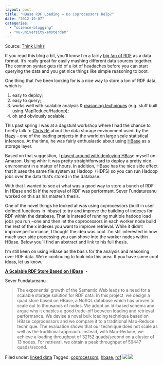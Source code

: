```yaml
---
layout: post
title: "HBase RDF Loading – Do Coprocessors Help?"
date: "2012-10-07"
categories: 
  - "science-blogging"
  - "vu-university-amsterdam"
---
```


Source: [Think Links](http://thinklinks.wordpress.com/feed/)

If you read this blog a bit, you’ll know I’m a fairly [big fan of RDF](http://thinklinks.wordpress.com/2011/10/22/rdf-is-great-for-mashing-up-data/) as a data format. It’s really great for easily mashing different data sources together. The common syntax gets rid of a lot of headaches before you can start querying the data and you get nice things like simple reasoning to boot.

One thing that I’ve been looking for is a nice way to store a ton of RDF data, which is

1. easy to deploy;
2. easy to query;
3. works well with scalable analysis & [reasoning techniques](http://www.few.vu.nl/~jui200/webpie.html) (e.g. stuff built using MapReduce/Hadoop);
4. oh and obviously scalable.

This past spring I was at a dagstuhl workshop where I had the chance to briefly talk to [Chris Ré](http://pages.cs.wisc.edu/~chrisre/) about the data storage environment used  by the [Hazy](http://hazy.cs.wisc.edu/hazy/) – one of the leading projects in the world on large scale statistical inference. At the time, he was fairly enthusiastic about using [HBase](http://hbase.apache.org) as a storage layer.

Based on that suggestion, I [played around with deploying HBas](https://github.com/pgroth/hbase-rdf/blob/master/docs/hbase-setup-ec2.md)e myself on Amazon. Using whirr it was pretty straightforward to deploy a pretty nice environment in a matter of hours. In addition, HBase has the nice side effect that it uses the same file system as Hadoop  (HDFS) so you can run Hadoop jobs over the data that’s stored in the database.

With that I wanted to see a) what was a good way to store a bunch of RDF in HBase and b) if the retrieval of RDF was performant. Sever Fundatureanu worked on this as his master’s thesis.

One of the novel things he looked at was using coprocessors (built in user defined functions in  hbase) to try and improve the building of indexes for RDF within the database. That is instead of running multiple hadoop load jobs you run ~one and then let the coprocessors in each worker node build the rest of the x indexes you want to improve retrieval. While it didn’t improve performance, I thought the idea was cool. I’m still interested in how much user side processing you can shove into the worker nodes within HBase. Below you’ll find an abstract and link to his full thesis.

I’m still keen on using HBase as the basis for the analysis and reasoning over RDF data. We’re continuing to look into this area. If you have some cool ideas, let us know.

[**A Scalable RDF Store Based on HBase**](http://wiki.cs.vu.nl/mp/images/a/a6/Thesis-submitted.pdf)  -

Sever Fundatureanu

> The exponential growth of the Semantic Web leads to a need for a scalable storage solution for RDF data. In this project, we design a quad store based on HBase, a NoSQL database which has proven to scale out to thousands of nodes. We adopt an Id-based schema and argue why it enables a good trade-off between loading and retrieval performance. We devise a novel bulk loading technique based on HBase coprocessors and we compare it to a traditional Map-Reduce technique. The evaluation shows that our technique does not scale as well as the traditional approach. Instead, with Map-Reduce, we achieve a loading throughput of 32152 quads/second on a cluster of 13 nodes. For retrieval, we obtain a peak throughput of 56447 quads/second.

  
Filed under: [linked data](http://thinklinks.wordpress.com/category/linked-data/) Tagged: [coprocessors](http://thinklinks.wordpress.com/tag/coprocessors/), [hbase](http://thinklinks.wordpress.com/tag/hbase/), [rdf](http://thinklinks.wordpress.com/tag/rdf/) [![](http://feeds.wordpress.com/1.0/comments/thinklinks.wordpress.com/432/)](http://feeds.wordpress.com/1.0/gocomments/thinklinks.wordpress.com/432/) ![](http://stats.wordpress.com/b.gif?host=thinklinks.wordpress.com&blog=5274753&post=432&subd=thinklinks&ref=&feed=1)
